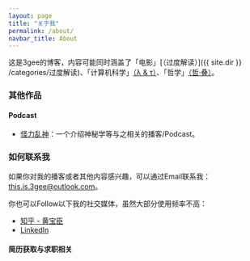```yaml
---
layout: page
title: "关于我"
permalink: /about/
navbar_title: About
---
```


这是3gee的博客，内容可能同时涵盖了「电影」[（过度解读）]({{ site.dir }} /categories/过度解读)、「计算机科学」[（λ & τ）](/categories/lambda-and-tau)、「哲学」[（哲·叠）](/categories/phold)。

### 其他作品

#### Podcast

- [怪力乱神](https://player.soundon.fm/p/53e656f1-7f03-492a-8264-7425523fcb5e)：一个介绍神秘学等与之相关的播客/Podcast。

### 如何联系我

如果你对我的播客或者其他内容感兴趣，可以通过Email联系我：[this.is.3gee@outlook.com](mailto://this.is.3gee@outlook.com)。

你也可以Follow以下我的社交媒体，虽然大部分使用频率不高：

- [知乎 - 黄宝臣](https://www.zhihu.com/people/huang-bao-chen)
- [LinkedIn](https://www.linkedin.com/in/huang-baochen-84b58347/)

#### 简历获取与求职相关

